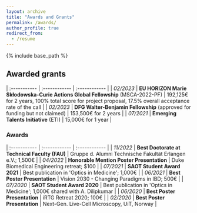 ```yaml
---
layout: archive
title: "Awards and Grants"
permalink: /awards/
author_profile: true
redirect_from:
  - /resume
---
```


{% include base_path %}

## Awarded grants

| :----------- | :------------ | :------------ |
| *02/2023*     |   **EU HORIZON Marie Skłodowska-Curie Actions Global Fellowship** (MSCA-2022-PF)     |    192,125€ for 2 years, 100% total score for project proposal, 17.5% overall acceptance rate of the call  |
| *02/2023*     |   **DFG Walter-Benjamin Fellowship** (approved for funding but not claimed) |    153,500€ for 2 years |
| *07/2021*     |   **Emerging Talents Initiative** (ETI)     |    15,000€ for 1 year  |


### Awards

| :----------- | :------------ | :------------ |
| *11/2022*     |   **Best Doctorate at Technical Faculty (FAU)**     |    Gruppe d. Alumni Technische Fakultät Erlangen e.V.; 1,500€  |
| *04/2022*     |   **Honorable Mention Poster Presentation**     |    Duke Biomedical Engineering retreat; $100  |
| *07/2021*     |   **SAOT Student Award 2021**     |    Best publication in 'Optics in Medicine'; 1,000€  |
| *06/2021*     |   **Best Poster Presentation**     |     Vision 2030 - Changing Paradigms in IBD; 500€  |
| *07/2020*     |   **SAOT Student Award 2020**     |    Best publication in 'Optics in Medicine'; 1,000€ shared with A. Dilipkumar |
| *06/2020*     |   **Best Poster Presentation**     |    iRTG Retreat 2020; 100€  |
| *02/2020*     |   **Best Poster Presentation**     |    Next-Gen. Live-Cell Microscopy, UiT, Norway  |

